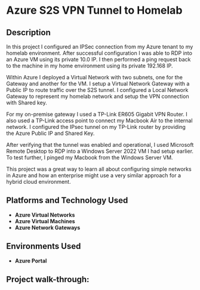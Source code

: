 <h1>Azure S2S VPN Tunnel to Homelab</h1>

<!-- ### [YouTube Demonstration](https://youtu.be/7eJexJVCqJo) -->

<h2>Description</h2>
In this project I configured an IPSec connection from my Azure tenant to my homelab environment. After successful configuration I was able to RDP into an Azure VM using its private 10.0 IP. I then performed a ping request back to the machine in my home environment using its private 192.168 IP. 

Within Azure I deployed a Virtual Network with two subnets, one for the Gateway and another for the VM. I setup a Virtual Network Gateway with a Public IP to route traffic over the S2S tunnel. I configured a Local Network Gateway to represent my homelab network and setup the VPN connection with Shared key.

For my on-premise gateway I used a TP-Link ER605 Gigabit VPN Router. I also used a TP-Link access point to connect my Macbook Air to the internal network. I configured the IPsec tunnel on my TP-Link router by providing the Azure Public IP and Shared Key.

After verifying that the tunnel was enabled and operational, I used Microsoft Remote Desktop to RDP into a Windows Server 2022 VM I had setup earlier. To test further, I pinged my Macbook from the Windows Server VM.

This project was a great way to learn all about configuring simple networks in Azure and how an enterprise might use a very similar approach for a hybrid cloud environment.
<br />


<h2>Platforms and Technology Used</h2>

- <b>Azure Virtual Networks</b> 
- <b>Azure Virtual Machines</b>
- <b>Azure Network Gateways</b>

<h2>Environments Used </h2>

- <b>Azure Portal</b>

<h2>Project walk-through:</h2>
<!--
<p align="center">
Launch the utility: <br/>
<img src="https://i.imgur.com/62TgaWL.png" height="80%" width="80%" alt="Disk Sanitization Steps"/>
<br />
<br />
Select the disk:  <br/>
<img src="https://i.imgur.com/tcTyMUE.png" height="80%" width="80%" alt="Disk Sanitization Steps"/>
<br />
<br />
Enter the number of passes: <br/>
<img src="https://i.imgur.com/nCIbXbg.png" height="80%" width="80%" alt="Disk Sanitization Steps"/>
<br />
<br />
Confirm your selection:  <br/>
<img src="https://i.imgur.com/cdFHBiU.png" height="80%" width="80%" alt="Disk Sanitization Steps"/>
<br />
<br />
Wait for process to complete (may take some time):  <br/>
<img src="https://i.imgur.com/JL945Ga.png" height="80%" width="80%" alt="Disk Sanitization Steps"/>
<br />
<br />
Sanitization complete:  <br/>
<img src="https://i.imgur.com/K71yaM2.png" height="80%" width="80%" alt="Disk Sanitization Steps"/>
<br />
<br />
Observe the wiped disk:  <br/>
<img src="https://i.imgur.com/AeZkvFQ.png" height="80%" width="80%" alt="Disk Sanitization Steps"/>
</p>

<!--
 ```diff
- text in red
+ text in green
! text in orange
# text in gray
@@ text in purple (and bold)@@
```
--!>
